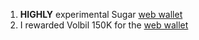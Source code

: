 1. **HIGHLY** experimental Sugar [web wallet](https://sugar.wtf/wallet/#/)
2. I rewarded Volbil 150K for the [web wallet](https://sugar.wtf/wallet/#/)
